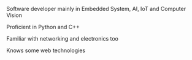 Software developer mainly in Embedded System, AI, IoT and Computer Vision

Proficient in Python and C++

Familiar with networking and electronics too

Knows some web technologies
